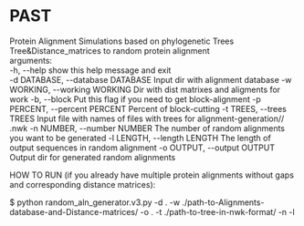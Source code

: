 # PAST
Protein Alignment Simulations based on phylogenetic Trees  
Tree&Distance_matrices to random protein alignment  
arguments:  
  -h, --help            show this help message and exit  
  -d DATABASE, --database DATABASE
                        Input dir with alignment database
  -w WORKING, --working WORKING
                        Dir with dist matrixes and aligments for work
  -b, --block           Put this flag if you need to get block-alignment
  -p PERCENT, --percent PERCENT
                        Percent of block-cutting
  -t TREES, --trees TREES
                        Input file with names of files with trees for
                        alignment-generation// .nwk
  -n NUMBER, --number NUMBER
                        The number of random alignments you want to be
                        generated
  -l LENGTH, --length LENGTH
                        The length of output sequences in random alignment
  -o OUTPUT, --output OUTPUT
                        Output dir for generated random alignments
                        
HOW TO RUN (if you already have multiple protein alignments without gaps and corresponding distance matrices):

$ python random_aln_generator.v3.py -d . -w ./path-to-Alignments-database-and-Distance-matrices/ -o . -t ./path-to-tree-in-nwk-format/
 -n <number of replics> -l <length>
